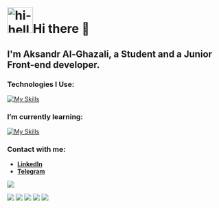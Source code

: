 

# <img src="https://github.com/Dragodui/Dragodui/assets/85372599/4c99dde6-3b0e-4e9a-b15d-9256f49fbeb7" alt="hi-hello" display="inline" width="60" height="60">Hi there 👋

  ## I'm Aksandr Al-Ghazali, a Student and a Junior Front-end developer.
  
  ### Technologies I Use: 
  [![My Skills](https://skillicons.dev/icons?i=vscode%2Cvisualstudio%2Cjs%2Cts%2Cvite%2Csass%2Credux%2Creact%2Cgit%2Chtml%2Ccss&perline=15&theme=dark)](https://skillicons.dev)
  
  ### I’m currently learning:
  [![My Skills](https://skillicons.dev/icons?i=cs%2Cdotnet&perline=15&theme=dark)](https://skillicons.dev)

  ### Contact with me:
  - **[LinkedIn](https://www.linkedin.com/in/aksandr-al-ghazali/)**
  - **[Telegram](https://t.me/dragodui)**

![](https://www.codewars.com/users/Dragodui/badges/large)

![](http://github-profile-summary-cards.vercel.app/api/cards/profile-details?username=Dragodui&theme=react)
![](http://github-profile-summary-cards.vercel.app/api/cards/repos-per-language?username=Dragodui&theme=react)
![](http://github-profile-summary-cards.vercel.app/api/cards/most-commit-language?username=Dragodui&theme=react)
![](http://github-profile-summary-cards.vercel.app/api/cards/stats?username=Dragodui&theme=react)
![](http://github-profile-summary-cards.vercel.app/api/cards/productive-time?username=Dragodui&theme=react&utcOffset=8)

<!--
**Dragodui/Dragodui** is a ✨ _special_ ✨ repository because its `README.md` (this file) appears on your GitHub profile.

Here are some ideas to get you started:

- 🔭 I’m currently working on ...
- 🌱 I’m currently learning ...
- 👯 I’m looking to collaborate on ...
- 🤔 I’m looking for help with ...
- 💬 Ask me about ...
- 📫 How to reach me: ...
- 😄 Pronouns: ...
- ⚡ Fun fact: ...
-->
